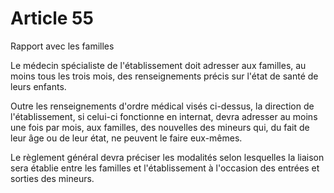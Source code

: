 # Article 55

Rapport avec les familles

Le médecin spécialiste de l'établissement doit adresser aux familles, au moins tous les trois mois, des renseignements précis sur l'état de santé de leurs enfants.

Outre les renseignements d'ordre médical visés ci-dessus, la direction de l'établissement, si celui-ci fonctionne en internat, devra adresser au moins une fois par mois, aux familles, des nouvelles des mineurs qui, du fait de leur âge ou de leur état, ne peuvent le faire eux-mêmes.

Le règlement général devra préciser les modalités selon lesquelles la liaison sera établie entre les familles et l'établissement à l'occasion des entrées et sorties des mineurs.
